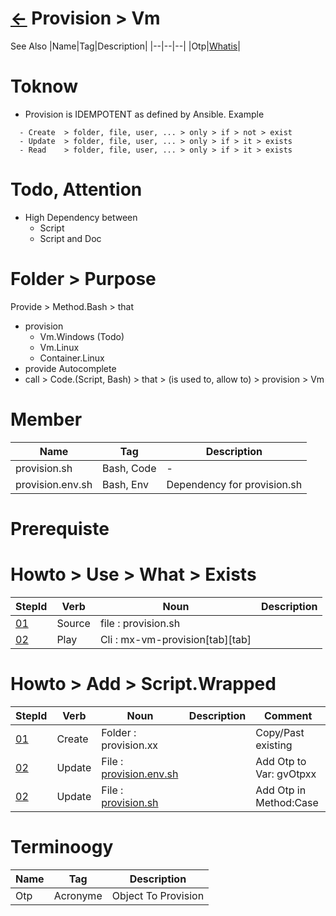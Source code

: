 # [&larr;][Back_Readme] Provision > Vm

See Also
|Name|Tag|Description|
|--|--|--|
|Otp|[Whatis][Otp_Whatis]|
<br>


# Toknow
- Provision is IDEMPOTENT as defined by Ansible. Example
```
  - Create  > folder, file, user, ... > only > if > not > exist
  - Update  > folder, file, user, ... > only > if > it > exists
  - Read    > folder, file, user, ... > only > if > it > exists
```
# Todo, Attention
- High Dependency between
  - Script
  - Script and Doc

# Folder > Purpose
Provide > Method.Bash > that
  - provision
    - Vm.Windows (Todo)
    - Vm.Linux
    - Container.Linux
  - provide Autocomplete
  - call > Code.(Script, Bash) > that > (is used to, allow to) > provision > Vm 
# Member
|Name|Tag|Description|
|-|-|-|
|provision.sh|Bash, Code|-|
|provision.env.sh|Bash, Env|Dependency for provision.sh|

# Prerequiste
  
# Howto > Use > What > Exists

|StepId|Verb|Noun|Description|
|-|-|-|-|
|[01](#01)|Source|file : provision.sh||
|[02](#02)|Play|Cli : mx-vm-provision[tab][tab]||

# Howto > Add > Script.Wrapped

|StepId|Verb|Noun|Description|Comment|
|-|-|-|-|-|
|[01](#01)|Create|Folder : provision.xx||Copy/Past existing|
|[02](#02)|Update|File : [provision.env.sh][File_env]||Add Otp to Var: gvOtpxx|
|[02](#02)|Update|File : [provision.sh][File_script]||Add Otp in Method:Case|

# Terminoogy

|Name|Tag|Description|
|-|-|-|
|Otp|Acronyme|Object To Provision|
  

[//]: #(Reference.Readme)
[Back_Readme]:         ../readme.md (List > Folder)

[Otp_Whatis]:          ../toto/otp_whatis
[File_env]:            ./provision.env.sh
[File_script]:         ./provision.sh